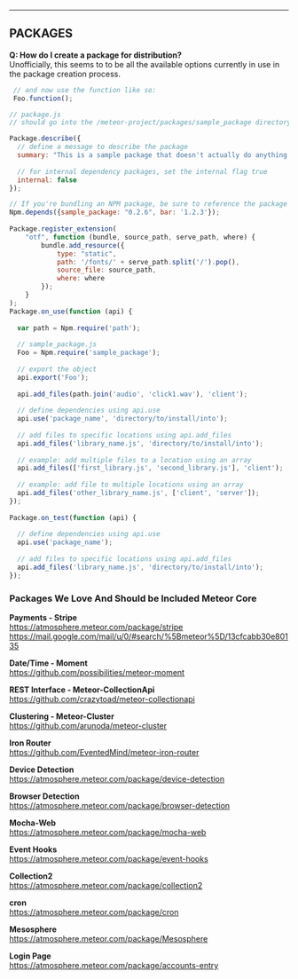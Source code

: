  

------------------------------------------------------------------
## PACKAGES


**Q:  How do I create a package for distribution?**  
Unofficially, this seems to to be all the available options currently in use in the package creation process.  

````js
 // and now use the function like so:
 Foo.function();  
````


````js
// package.js  
// should go into the /meteor-project/packages/sample_package directory  

Package.describe({
  // define a message to describe the package
  summary: "This is a sample package that doesn't actually do anything.",
  
  // for internal dependency packages, set the internal flag true
  internal: false  
});

// If you're bundling an NPM package, be sure to reference the package as a dependency
Npm.depends({sample_package: "0.2.6", bar: '1.2.3'});
 
Package.register_extension(
    "otf", function (bundle, source_path, serve_path, where) {
        bundle.add_resource({
            type: "static",
            path: '/fonts/' + serve_path.split('/').pop(),
            source_file: source_path,
            where: where
        });
    }
);
Package.on_use(function (api) {
  
  var path = Npm.require('path');
  
  // sample_package.js  
  Foo = Npm.require('sample_package');  
  
  // export the object
  api.export('Foo');
  
  api.add_files(path.join('audio', 'click1.wav'), 'client');
    
  // define dependencies using api.use
  api.use('package_name', 'directory/to/install/into');
 
  // add files to specific locations using api.add_files
  api.add_files('library_name.js', 'directory/to/install/into');
 
  // example: add multiple files to a location using an array
  api.add_files(['first_library.js', 'second_library.js'], 'client');
 
  // example: add file to multiple locations using an array
  api.add_files('other_library_name.js', ['client', 'server']);
});
 
Package.on_test(function (api) {
 
  // define dependencies using api.use
  api.use('package_name');
 
  // add files to specific locations using api.add_files
  api.add_files('library_name.js', 'directory/to/install/into');
});
````


### Packages We Love And Should be Included Meteor Core


**Payments - Stripe**  
https://atmosphere.meteor.com/package/stripe
https://mail.google.com/mail/u/0/#search/%5Bmeteor%5D/13cfcabb30e80135

**Date/Time - Moment**  
https://github.com/possibilities/meteor-moment

**REST Interface - Meteor-CollectionApi**  
https://github.com/crazytoad/meteor-collectionapi

**Clustering - Meteor-Cluster**    
https://github.com/arunoda/meteor-cluster

**Iron Router**    
https://github.com/EventedMind/meteor-iron-router

**Device Detection**  
https://atmosphere.meteor.com/package/device-detection  

**Browser Detection**  
https://atmosphere.meteor.com/package/browser-detection  

**Mocha-Web**  
https://atmosphere.meteor.com/package/mocha-web   

**Event Hooks**  
https://atmosphere.meteor.com/package/event-hooks  

**Collection2**  
https://atmosphere.meteor.com/package/collection2  

**cron**  
https://atmosphere.meteor.com/package/cron  

**Mesosphere**  
https://atmosphere.meteor.com/package/Mesosphere  

**Login Page**  
https://atmosphere.meteor.com/package/accounts-entry   
